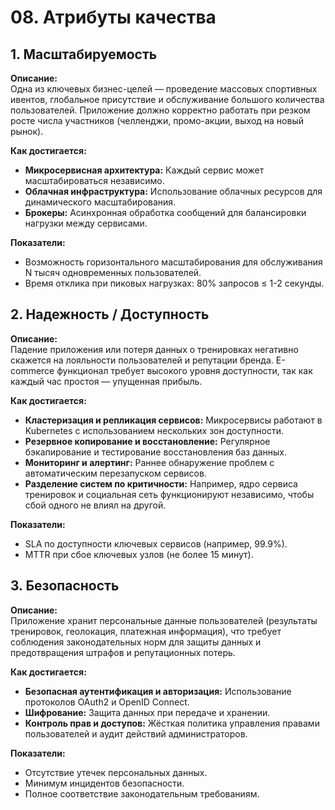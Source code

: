 # 08. Атрибуты качества


## 1. Масштабируемость

**Описание:**  
Одна из ключевых бизнес-целей — проведение массовых спортивных ивентов, глобальное присутствие и обслуживание большого количества пользователей. Приложение должно корректно работать при резком росте числа участников (челленджи, промо-акции, выход на новый рынок).

**Как достигается:**
- **Микросервисная архитектура:** Каждый сервис может масштабироваться независимо.
- **Облачная инфраструктура:** Использование облачных ресурсов для динамического масштабирования.
- **Брокеры:** Асинхронная обработка сообщений для балансировки нагрузки между сервисами.

**Показатели:**
- Возможность горизонтального масштабирования для обслуживания N тысяч одновременных пользователей.
- Время отклика при пиковых нагрузках: 80% запросов ≤ 1-2 секунды.


## 2. Надежность / Доступность

**Описание:**  
Падение приложения или потеря данных о тренировках негативно скажется на лояльности пользователей и репутации бренда. E-commerce функционал требует высокого уровня доступности, так как каждый час простоя — упущенная прибыль.

**Как достигается:**
- **Кластеризация и репликация сервисов:** Микросервисы работают в Kubernetes с использованием нескольких зон доступности.
- **Резервное копирование и восстановление:** Регулярное бэкапирование и тестирование восстановления баз данных.
- **Мониторинг и алертинг:** Раннее обнаружение проблем с автоматическим перезапуском сервисов.
- **Разделение систем по критичности:** Например, ядро сервиса тренировок и социальная сеть функционируют независимо, чтобы сбой одного не влиял на другой.

**Показатели:**
- SLA по доступности ключевых сервисов (например, 99.9%).
- MTTR при сбое ключевых узлов (не более 15 минут).


## 3. Безопасность

**Описание:**  
Приложение хранит персональные данные пользователей (результаты тренировок, геолокация, платежная информация), что требует соблюдения законодательных норм для защиты данных и предотвращения штрафов и репутационных потерь.

**Как достигается:**
- **Безопасная аутентификация и авторизация:** Использование протоколов OAuth2 и OpenID Connect.
- **Шифрование:** Защита данных при передаче и хранении.
- **Контроль прав и доступов:** Жёсткая политика управления правами пользователей и аудит действий администраторов.

**Показатели:**
- Отсутствие утечек персональных данных.
- Минимум инцидентов безопасности.
- Полное соответствие законодательным требованиям.


